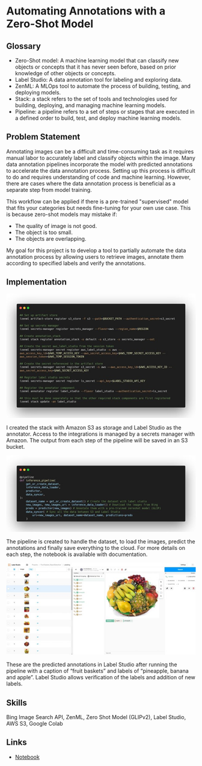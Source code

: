 # Automating Annotations with a Zero-Shot Model

## <span> Glossary </span>

- Zero-Shot model: A machine learning model that can classify new objects or concepts that it has never seen before, based on prior knowledge of other objects or concepts.
- Label Studio: A data annotation tool for labeling and exploring data.
- ZenML: A MLOps tool to automate the process of building, testing, and deploying models.
- Stack: a stack refers to the set of tools and technologies used for building, deploying, and managing machine learning models.
- Pipeline: a pipeline refers to a set of steps or stages that are executed in a defined order to build, test, and deploy machine learning models.

## <span> Problem Statement </span>

Annotating images can be a difficult and time-consuming task as it requires manual labor to accurately label and classify objects within the image. Many data annotation pipelines incorporate the model with predicted annotations to accelerate the data annotation process. Setting up this process is difficult to do and requires understanding of code and machine learning. However, there are cases where the data annotation process is beneficial as a separate step from model training.

This workflow can be applied if there is a pre-trained "supervised" model that fits your categories but needs fine-tuning for your own use case. This is because zero-shot models may mistake if:

- The quality of image is not good.
- The object is too small.
- The objects are overlapping.

My goal for this project is to develop a tool to partially automate the data annotation process by allowing users to retrieve images, annotate them according to specified labels and verify the annotations.

## <span> Implementation </span>

![Implementation](images/anno_zenml/stack.jpg)

I created the stack with Amazon S3 as storage and Label Studio as the annotator. Access to the integrations is managed by a secrets manager with Amazon. The output from each step of the pipeline will be saved in an S3 bucket.

![Implementation](images/anno_zenml/pipeline.jpg)

The pipeline is created to handle the dataset, to load the images, predict the annotations and finally save everything to the cloud. For more details on each step, the notebook is available with documentation.

![Implementation](images/anno_zenml/interface.jpg)

These are the predicted annotations in Label Studio after running the pipeline with a caption of “fruit baskets” and labels of “pineapple, banana and apple”. Label Studio allows verification of the labels and addition of new labels.

## <span> Skills </span>

Bing Image Search API, ZenML, Zero Shot Model (GLIPv2), Label Studio, AWS S3, Google Colab

## <span> Links </span>

- [Notebook](https://colab.research.google.com/drive/1bs9vufHWOIy84wIpP_155jUk61S6TvD4#scrollTo=U5a7CJMDxfN1)
